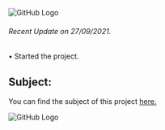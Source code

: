 ![GitHub Logo](/extras/images/Success.png)

###### <i>Recent Update on 27/09/2021.</i>
• Started the project.

## Subject:

You can find the subject of this project [here.](https://github.com/Olbrien/42Lisboa-lvl_3_philosophers/blob/main/extras/lvl_3_philosophers.pdf)

![GitHub Logo](/extras/images/pic1.png)
